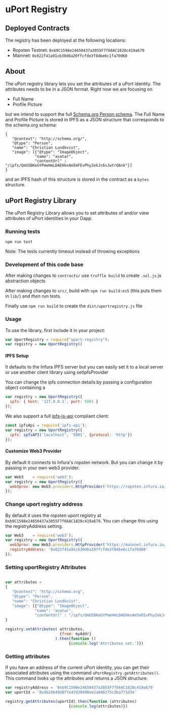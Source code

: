 # uPort Registry

## Deployed Contracts

The registry has been deployed at the following locations:

- Ropsten Testnet: `0xb9C1598e24650437a3055F7f66AC1820c419a679`
- Mainnet: `0x022f41a91cb30d6a20ffcfde3f84be6c1fa70d60`

## About

The uPort registry library lets you set the attributes of a uPort identity. The attributes needs to be in a JSON format. Right now we are focusing on

* Full Name
* Profile Picture

but we intend to support the full [Schema.org Person schema](http://schema.org/Person). The Full Name and Profile Picture is stored in IPFS as a JSON structure that corresponds to the schema.org schema:

```
{
   "@context": "http://schema.org/",
   "@type": "Person",
   "name": "Christian Lundkvist",
   "image": [{"@type": "ImageObject",
             "name": "avatar",
             "contentUrl" : "/ipfs/QmUSBKeGYPmeHmLDAEHknAm5mFEvPhy2ekJc6sJwtrQ6nk"}]
}
```

and an IPFS hash of this structure is stored in the contract as a `bytes` structure.

## uPort Registry Library

The uPort Registry Library allows you to set attributes of and/or view attributes of uPort identities in your Dapp. 

### Running tests

```
npm run test
```
Note: The tests currently timeout instead of throwing exceptions

### Development of this code base

After making changes to `contracts/` use `truffle build` to create `.sol.js` js abstraction objects

After making changes to `src/`, build with `npm run build:es5` (this puts them in `lib/`) and *then* run tests.

Finally use `npm run build` to create the `dist/uportregistry.js` file

### Usage

To use the library, first include it in your project:

```javascript
var UportRegistry = require("uport-registry");
var registry = new UportRegistry()
```

#### IPFS Setup

It defaults to the Infura IPFS server but you can easily set it to a local server or use another client library using setIpfsProvider

You can change the ipfs connection details by passing a configuration object containing a 

```javascript
var registry = new UportRegistry({
  ipfs: { host: '127.0.0.1', port: 5001 }
});
```

We also support a full [ipfs-js-api](https://github.com/ipfs/js-ipfs-api) compliant client:

```javascript
const ipfsApi = require('ipfs-api');
var registry = new UportRegistry({
  ipfs: ipfsAPI('localhost', '5001', {protocol: 'http'})
});
```

#### Customize Web3 Provider

By default it connects to Infura's ropsten network. But you can change it by passing in your own web3 provider.

```javascript
var Web3    = require('web3');
var registry = new UportRegistry({
  web3prov: new Web3.providers.HttpProvider('https://ropsten.infura.io/uport-registry')
});
```

### Change uport registry address

By default it uses the ropsten uport registry at `0xb9C1598e24650437a3055F7f66AC1820c419a679`. You can change this using the registryAddress setting.

```javascript
var Web3    = require('web3');
var registry = new UportRegistry({
  web3prov: new Web3.providers.HttpProvider('https://mainnet.infura.io/uport-registry'),
  registryAddress: '0x022f41a91cb30d6a20ffcfde3f84be6c1fa70d60'
});
```

### Setting uportRegistry Attributes

```javascript

var attributes =
{
   "@context": "http://schema.org",
   "@type": "Person",
   "name": "Christian Lundkvist",
   "image": [{"@type": "ImageObject",
             "name": "avatar",
             "contentUrl" : "/ipfs/QmUSBKeGYPmeHmLDAEHknAm5mFEvPhy2ekJc6sJwtrQ6nk"}]
}

registry.setAttributes( attributes,
                        {from: myAddr}
                      ).then(function ()
                            {console.log('Attributes set.')})
```

### Getting attributes

If you have an address of the current uPort identity, you can get their associated attributes using the command `uPortRegistry.getAttributes()`. This command looks up the attributes and returns a JSON structure.

```javascript
var registryAddress = '0xb9C1598e24650437a3055F7f66AC1820c419a679'
var uportId = '0xdb24b49d8f7e47d30498ee2a846375c3ba771d3e'

registry.getAttributes(uportId).then(function (attributes)
                            {console.log(attributes)})
```
